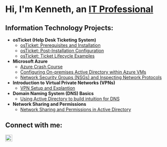 <h1>Hi, I'm Kenneth, an <a href="https://www.linkedin.com/in/benjaminbode98
">IT Professional</a></h1>

<h2> Information Technology Projects:</h2>

- <b>osTicket (Help Desk Ticketing System)</b>
  - [osTicket: Prerequisites and Installation](https://github.com/Coder-B98/osticket-prereqs)
  - [osTicket: Post-Installation Configuration](https://github.com/Coder-B98/post-install-config)
  - [osTicket: Ticket Lifecycle Examples](https://github.com/Coder-B98/ticket-lifecycle)
- <b>Microsoft Azure</b>
  - [Azure Crash Course](https://github.com/Coder-B98/Azure-CC)
  - [Configuring On-premises Active Directory within Azure VMs](https://github.com/Coder-B98/configure-ad)
  - [Network Security Groups (NSGs) and Inspecting Network Protocols](https://github.com/Coder-B98/azure-network-protocols)
- <b>Introduction to Virtual Private Networks (VPNs)</b>
    - [VPN Setup and Explantion](https://github.com/Coder-B98/VPN)
- <b> Domain Naming System (DNS) Basics</b>
    - [Using Active Directory to build intuition for DNS](https://github.com/Coder-B98/DNS)
 - <b> Network Sharing and Permissions</b>
    - [Network Sharing and Permissions in Active Directory](https://github.com/Coder-B98/Network-Sharing)
 
      
      
     





<h2>Connect with me:</h2>

[<img align="left" alt="Josh | LinkedIn" width="22px" src="https://cdn.jsdelivr.net/npm/simple-icons@v3/icons/linkedin.svg" />][linkedin]

[linkedin]: https://www.linkedin.com/in/benjaminbode98
